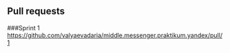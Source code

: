## Pull requests

###Sprint 1
https://github.com/valyaevadaria/middle.messenger.praktikum.yandex/pull/1
